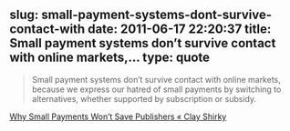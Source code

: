 slug: small-payment-systems-dont-survive-contact-with
date: 2011-06-17 22:20:37
title: Small payment systems don’t survive contact with online markets,...
type: quote
---

> Small payment systems don’t survive contact with online markets, because we express our hatred of small payments by switching to alternatives, whether supported by subscription or subsidy.

[Why Small Payments Won’t Save Publishers « Clay Shirky](http://www.shirky.com/weblog/2009/02/why-small-payments-wont-save-publishers/)
